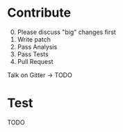 # Contribute

 0. Please discuss "big" changes first
 1. Write patch
 2. Pass Analysis
 3. Pass Tests
 4. Pull Request

Talk on Gitter -> TODO

# Test

TODO
